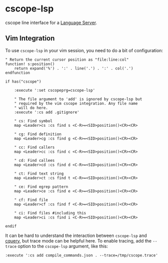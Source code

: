 # cscope-lsp

cscope line interface for a [Language Server](https://langserver.org).

## Vim Integration

To use `cscope-lsp` in your vim session, you need to do a bit of
configuration:

```vim
" Return the current cursor position as "file:line:col"
function! s:position()
    return expand('%') . ':' . line('.') . ':' . col('.')
endfunction

if has("cscope")

    :execute ':set cscopeprg=cscope-lsp'

    " The file argument to 'add' is ignored by cscope-lsp but
    " required by the vim cscope integration. Any file name
    " will do here.
    :execute ':cs add .gitignore'

    " cs: Find symbol
    map <Leader>cs :cs find s <C-R>=<SID>position()<CR><CR>

    " cg: Find definition
    map <Leader>cg :cs find g <C-R>=<SID>position()<CR><CR>

    " cc: Find callers
    map <Leader>cc :cs find c <C-R>=<SID>position()<CR><CR>

    " cd: Find callees
    map <Leader>cd :cs find d <C-R>=<SID>position()<CR><CR>

    " ct: Find text string
    map <Leader>ct :cs find t <C-R>=<SID>position()<CR><CR>

    " ce: Find egrep pattern
    map <Leader>ce :cs find e <C-R>=<SID>position()<CR><CR>

    " cf: Find file
    map <Leader>cf :cs find f <C-R>=<SID>position()<CR><CR>

    " ci: Find files #including this
    map <Leader>ci :cs find i <C-R>=<SID>position()<CR><CR>

endif
```

It can be hard to understand the interaction between `cscope-lsp`
and [cquery](https://github.com/cquery-project/cquery), but trace
mode can be helpful here. To enable tracing, add the `--trace`
option to the `cscope-lsp` argument, like this:

```vim
:execute ':cs add compile_commands.json . --trace=/tmp/cscope.trace'
```

